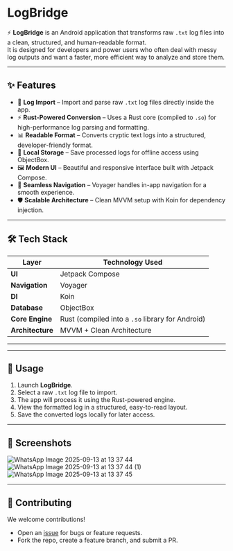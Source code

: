 # LogBridge  

⚡ **LogBridge** is an Android application that transforms raw `.txt` log files into a clean, structured, and human-readable format.  
It is designed for developers and power users who often deal with messy log outputs and want a faster, more efficient way to analyze and store them.  

---

## ✨ Features  
- 📂 **Log Import** – Import and parse raw `.txt` log files directly inside the app.  
- ⚡ **Rust-Powered Conversion** – Uses a Rust core (compiled to `.so`) for high-performance log parsing and formatting.  
- 📊 **Readable Format** – Converts cryptic text logs into a structured, developer-friendly format.  
- 💾 **Local Storage** – Save processed logs for offline access using ObjectBox.  
- 🖼 **Modern UI** – Beautiful and responsive interface built with Jetpack Compose.  
- 🔄 **Seamless Navigation** – Voyager handles in-app navigation for a smooth experience.  
- 🛡 **Scalable Architecture** – Clean MVVM setup with Koin for dependency injection.  

---

## 🛠 Tech Stack  

| Layer          | Technology Used |
|----------------|-----------------|
| **UI**         | Jetpack Compose |
| **Navigation** | Voyager |
| **DI**         | Koin |
| **Database**   | ObjectBox |
| **Core Engine**| Rust (compiled into a `.so` library for Android) |
| **Architecture** | MVVM + Clean Architecture |

---


---

## 🚀 Usage  

1. Launch **LogBridge**.  
2. Select a raw `.txt` log file to import.  
3. The app will process it using the Rust-powered engine.  
4. View the formatted log in a structured, easy-to-read layout.  
5. Save the converted logs locally for later access.  

---

## 📱 Screenshots  
![WhatsApp Image 2025-09-13 at 13 37 44](https://github.com/user-attachments/assets/061e811a-db1e-4b43-a4f3-6c5026639806)
![WhatsApp Image 2025-09-13 at 13 37 44 (1)](https://github.com/user-attachments/assets/368b2ae4-9fc5-4be7-bf6c-39fc28991fcc)
![WhatsApp Image 2025-09-13 at 13 37 45](https://github.com/user-attachments/assets/9093e51e-0ffc-471a-9bd6-0a1a53540279)



---

## 🤝 Contributing  

We welcome contributions!  
- Open an [issue](../../issues) for bugs or feature requests.  
- Fork the repo, create a feature branch, and submit a PR.  




